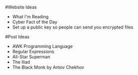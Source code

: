 #Website Ideas
- What I'm Reading
- Cyber Fact of the Day
- Set up a public key so people can send you encrypted files

#Post Ideas
- AWK Programming Language
- Regular Expressions
- All-Star Superman
- The Iliad
- The Black Monk by Antov Chekhov
